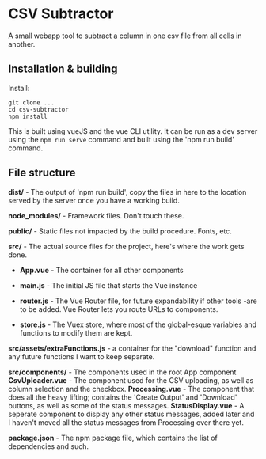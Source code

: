 # CSV Subtractor
A small webapp tool to subtract a column in one csv file from all cells  in another. 

## Installation & building
Install:
```
git clone ...
cd csv-subtractor
npm install
```

This is built using vueJS and the vue CLI utility. It can be run as a dev server using the `npm run serve` command and built using the 'npm run build' command.

## File structure
**dist/** - The output of 'npm run build', copy the files in here to the location served by the server once you have a working build.

**node_modules/** - Framework files. Don't touch these. 

**public/** - Static files not impacted by the build procedure. Fonts, etc.

**src/** - The actual source files for the project, here's where the work gets done.

- **App.vue** - The container for all other components

- **main.js** - The initial JS file that starts the Vue instance

- **router.js** - The Vue Router file, for future expandability if other tools -are to be added. Vue Router lets you route URLs to components.

- **store.js** - The Vuex store, where most of the global-esque variables and functions to modify them are kept.

**src/assets/extraFunctions.js** - a container for the "download" function and any future functions I want to keep separate.

**src/components/** - The components used in the root App component
    **CsvUploader.vue** - The component used for the CSV uploading, as well as column selection and the checkbox.
    **Processing.vue** - The component that does all the heavy lifting; contains the 'Create Output' and 'Download' buttons, as well as some of the status messages.
    **StatusDisplay.vue** - A seperate component to display any other status messages, added later and I haven't moved all the status messages from Processing over there yet.
    
**package.json** - The npm package file, which contains the list of dependencies and such.
